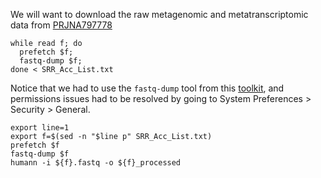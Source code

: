 

We will want to download the raw metagenomic and metatranscriptomic data from
[PRJNA797778](https://www.ncbi.nlm.nih.gov/Traces/study/?query_key=2&WebEnv=MCID_629243db1e2bb80ce2975572&o=acc_s%3Aa)

```
while read f; do
  prefetch $f;
  fastq-dump $f;
done < SRR_Acc_List.txt
```

Notice that we had to use the `fastq-dump` tool from this
[toolkit](https://trace.ncbi.nlm.nih.gov/Traces/sra/sra.cgi?view=software), and
permissions issues had to be resolved by going to System Preferences > Security > General.

```
export line=1
export f=$(sed -n "$line p" SRR_Acc_List.txt)
prefetch $f
fastq-dump $f
humann -i ${f}.fastq -o ${f}_processed
```
